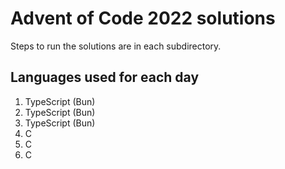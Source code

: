 # Advent of Code 2022 solutions

Steps to run the solutions are in each subdirectory.

## Languages used for each day
1. TypeScript (Bun)
2. TypeScript (Bun)
3. TypeScript (Bun)
4. C
5. C
6. C
